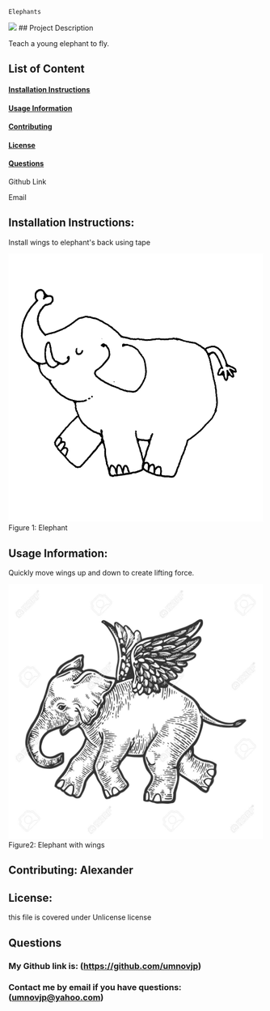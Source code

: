 
    Elephants
<img src="./Image/license-Unlicense-blue.svg">
## Project Description

Teach a young elephant to fly. 


## List of Content
#### [Installation Instructions](#installation-instructions)
#### [Usage Information](#usage-information)
#### [Contributing](#contributing)
#### [License](#license)
#### [Questions](#questions) 
    
Github Link
    
Email

## Installation Instructions: 
Install wings to elephant's back using tape
  
![First image](/Images/image1.jpg) 
Figure 1: Elephant 

## Usage Information: 
Quickly move wings up and down to create lifting force.  
  
![Second image](/Images/image4.jpg) 
Figure2: Elephant with wings

## Contributing: Alexander

## License: 

this file is covered under Unlicense license

## Questions
### My Github link is: (https://github.com/umnovjp)
### Contact me by email if you have questions: (umnovjp@yahoo.com)
    